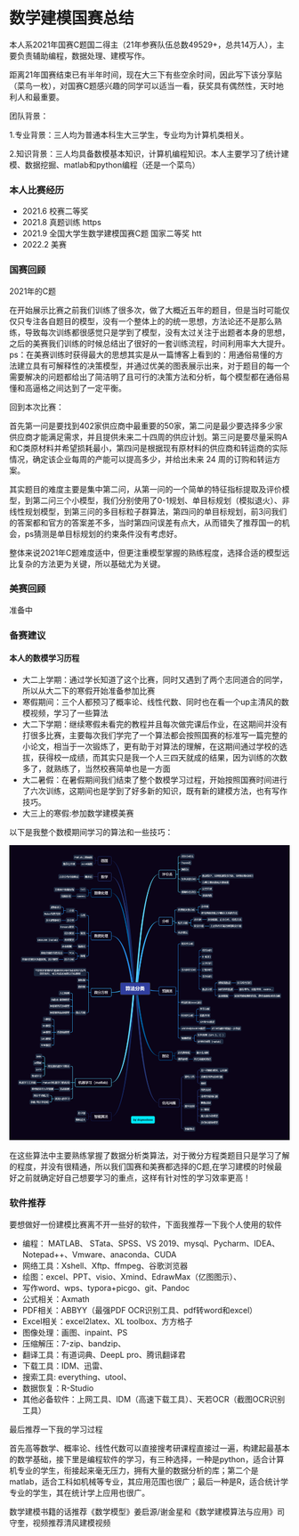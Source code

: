 # 数学建模国赛总结

本人系2021年国赛C题国二得主（21年参赛队伍总数49529+，总共14万人），主要负责辅助编程，数据处理、建模写作。

距离21年国赛结束已有半年时间，现在大三下有些空余时间，因此写下该分享贴（菜鸟一枚），对国赛C题感兴趣的同学可以适当一看，获奖具有偶然性，天时地利人和最重要。

团队背景：

1.专业背景：三人均为普通本科生大三学生，专业均为计算机类相关。

2.知识背景：三人均具备数模基本知识，计算机编程知识。本人主要学习了统计建模、数据挖掘、matlab和python编程（还是一个菜鸟）



### 本人比赛经历

- 2021.6 校赛二等奖 
- 2021.8 真题训练 https
- 2021.9 全国大学生数学建模国赛C题 国家二等奖 htt
- 2022.2 美赛 



### 国赛回顾

2021年的C题

   在开始展示比赛之前我们训练了很多次，做了大概近五年的题目，但是当时可能仅仅只专注各自题目的模型，没有一个整体上的的统一思想，方法论还不是那么熟练，导致每次训练都很感觉只是学到了模型，没有太过关注于出题者本身的思想，之后的美赛我们训练的时候总结出了很好的一套训练流程，时间利用率大大提升。ps：在美赛训练时获得最大的思想其实是从一篇博客上看到的：用通俗易懂的方法建立具有可解释性的决策模型，并通过优美的图表展示出来，对于题目的每一个需要解决的问题都给出了简洁明了且可行的决策方法和分析，每个模型都在通俗易懂和高逼格之间达到了一定平衡。

回到本次比赛：

首先第一问是要找到402家供应商中最重要的50家，第二问是最少要选择多少家供应商才能满足需求，并且提供未来二十四周的供应计划。第三问是要尽量采购A和C类原材料并希望损耗最小，第四问是根据现有原材料的供应商和转运商的实际情况，确定该企业每周的产能可以提高多少，并给出未来 24 周的订购和转运方案。

其实题目的难度主要是集中第二问，从第一问的一个简单的特征指标提取及评价模型，到第二问三个小模型，我们分别使用了0-1规划、单目标规划（模拟退火）、非线性规划模型，到第三问的多目标粒子群算法，第四问的单目标规划，前3问我们的答案都和官方的答案差不多，当时第四问误差有点大，从而错失了推荐国一的机会，ps猜测是单目标规划的约束条件没有考虑好。

整体来说2021年C题难度适中，但更注重模型掌握的熟练程度，选择合适的模型远比复杂的方法更为关键，所以基础尤为关键。

### 美赛回顾

准备中

### 备赛建议

#### 本人的数模学习历程

- 大二上学期：通过学长知道了这个比赛，同时又遇到了两个志同道合的同学，所以从大二下的寒假开始准备参加比赛
- 寒假期间：三个人都预习了概率论、线性代数、同时也在看一个up主清风的数模视频，学习了一些算法
- 大二下学期：继续寒假未看完的教程并且每次做完课后作业，在这期间并没有打很多比赛，主要每次我们学完了一个算法都会按照国赛的标准写一篇完整的小论文，相当于一次锻炼了，更有助于对算法的理解，在这期间通过学校的选拔，获得校一成绩，而其实只是我一个人三四天就成的结果，因为训练的次数多了，就熟练了，当然校赛简单也是一方面
- 大二暑假：在暑假期间我们结束了整个数模学习过程，开始按照国赛时间进行了六次训练，这期间也是学到了好多新的知识，既有新的建模方法，也有写作技巧。
- 大三上的寒假:参加数学建模美赛

以下是我整个数模期间学习的算法和一些技巧：

![算法分类](数学建模国赛总结Img/算法分类.png)

在这些算法中主要熟练掌握了数据分析类算法，对于微分方程类题目只是学习了解的程度，并没有很精通，所以我们国赛和美赛都选择的C题,在学习建模的时候最好之前就确定好自己想要学习的重点，这样有针对性的学习效率更高！



### 软件推荐

要想做好一份建模比赛离不开一些好的软件，下面我推荐一下我个人使用的软件

- 编程： MATLAB、 STata、SPSS、VS 2019、mysql、Pycharm、IDEA、Notepad++、Vmware、anaconda、CUDA
- 网络工具：Xshell、Xftp、ffmpeg、谷歌浏览器
- 绘图：excel、PPT、visio、Xmind、EdrawMax（亿图图示）、
- 写作word、wps、typora+picgo、git、Pandoc
- 公式相关：Axmath
- PDF相关：ABBYY（最强PDF OCR识别工具、pdf转word和excel）
- Excel相关：excel2latex、XL toolbox、方方格子
- 图像处理：画图、inpaint、PS
- 压缩解压：7-zip、bandzip、
- 翻译工具：有道词典、DeepL pro、腾讯翻译君
- 下载工具：IDM、迅雷、
- 搜索工具: everything、utool、
- 数据恢复：R-Studio
- 其他必备软件：上网工具、IDM（高速下载工具）、天若OCR（截图OCR识别工具）

最后推荐一下我的学习过程

首先高等数学、概率论、线性代数可以直接搜考研课程直接过一遍，构建起最基本的数学基础，接下里是编程软件的学习，有三种选择，一种是python，适合计算机专业的学生，衔接起来毫无压力，拥有大量的数据分析的库；第二个是matlab，适合工科如机械等专业，其应用范围也很广；最后一种是R，适合统计学专业的学生，其在统计学上应用也很广。

数学建模书籍的话推荐《数学模型》姜启源/谢金星和《数学建模算法与应用》司守奎，视频推荐清风建模视频



